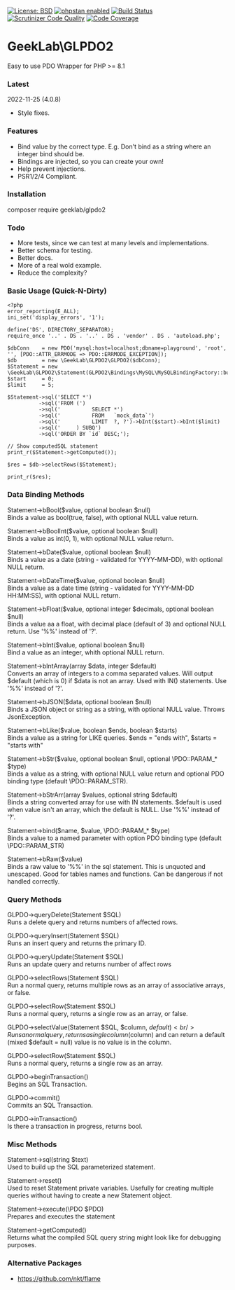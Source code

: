 [![License: BSD](https://img.shields.io/badge/License-BSD-yellow.svg)](https://opensource.org/licenses/BSD-3-Clause)
[![phpstan enabled](https://img.shields.io/badge/phpstan-enabled-green.svg)](https://github.com/phpstan/phpstan)
[![Build Status](https://scrutinizer-ci.com/g/ellisgl/GeekLab-GLPDO2/badges/build.png?b=release)](https://scrutinizer-ci.com/g/ellisgl/GeekLab-GLPDO2/build-status/)
[![Scrutinizer Code Quality](https://scrutinizer-ci.com/g/ellisgl/GeekLab-GLPDO2/badges/quality-score.png?b=release)](https://scrutinizer-ci.com/g/ellisgl/GeekLab-GLPDO2/?branch=release)
[![Code Coverage](https://scrutinizer-ci.com/g/ellisgl/GeekLab-GLPDO2/badges/coverage.png?b=release)](https://scrutinizer-ci.com/g/ellisgl/GeekLab-GLPDO2/?branch=release)

GeekLab\GLPDO2
============

Easy to use PDO Wrapper for PHP >= 8.1

### Latest
2022-11-25 (4.0.8)
* Style fixes.

### Features
* Bind value by the correct type. E.g. Don't bind as a string where an integer bind should be.
* Bindings are injected, so you can create your own!
* Help prevent injections.
* PSR1/2/4 Compliant.

### Installation
composer require geeklab/glpdo2

### Todo
* More tests, since we can test at many levels and implementations.
* Better schema for testing.
* Better docs.
* More of a real wold example.
* Reduce the complexity?

### Basic Usage (Quick-N-Dirty)

```
<?php
error_reporting(E_ALL);
ini_set('display_errors', '1');

define('DS', DIRECTORY_SEPARATOR);
require_once '..' . DS . '..' . DS . 'vendor' . DS . 'autoload.php';

$dbConn    = new PDO('mysql:host=localhost;dbname=playground', 'root', '', [PDO::ATTR_ERRMODE => PDO::ERRMODE_EXCEPTION]);
$db        = new \GeekLab\GLPDO2\GLPDO2($dbConn);
$Statement = new \GeekLab\GLPDO2\Statement(GLPDO2\Bindings\MySQL\MySQLBindingFactory::build());
$start     = 0;
$limit     = 5;

$Statement->sql('SELECT *')
          ->sql('FROM (')
          ->sql('          SELECT *')
          ->sql('          FROM   `mock_data`')
          ->sql('          LIMIT  ?, ?')->bInt($start)->bInt($limit)
          ->sql('     ) SUBQ')
          ->sql('ORDER BY `id` DESC;');

// Show computedSQL statement
print_r($Statement->getComputed());

$res = $db->selectRows($Statement);

print_r($res);
```

### Data Binding Methods
Statement->bBool($value, optional boolean $null)<br/>
Binds a value as bool(true, false), with optional NULL value return.

Statement->bBoolInt($value, optional boolean $null)<br/>
Binds a value as int(0, 1), with optional NULL value return.

Statement->bDate($value, optional boolean $null)<br/>
Binds a value as a date (string - validated for YYYY-MM-DD), with optional NULL return.

Statement->bDateTime($value, optional boolean $null)<br/>
Binds a value as a date time (string - validated for YYYY-MM-DD HH:MM:SS), with optional NULL return.

Statement->bFloat($value, optional integer $decimals, optional boolean $null)<br/>
Binds a value aa a float, with decimal place (default of 3) and optional NULL return. Use '%%' instead of '?'.

Statement->bInt($value, optional boolean $null)<br/>
Bind a value as an integer, whith optional NULL return.

Statement->bIntArray(array $data, integer $default)<br/>
Converts an array of integers to a comma separated values. Will output $default (which is 0) if $data is not an array. Used with IN() statements. Use '%%' instead of '?'.

Statement->bJSON($data, optional boolean $null)<br/>
Binds a JSON object or string as a string, with optional NULL value. Throws JsonException.

Statement->bLike($value, boolean $ends, boolean $starts)<br/>
Binds a value as a string for LIKE queries. $ends = "ends with", $starts = "starts with"

Statement->bStr($value, optional boolean $null, optional \PDO::PARAM_* $type)<br/>
Binds a value as a string, with optional NULL value return and optional PDO binding type (default \PDO::PARAM_STR).

Statement->bStrArr(array $values, optional string $default)<br/>
Binds a string converted array for use with IN statements. $default is used when value isn't an array, which the default is NULL. Use '%%' instead of '?'. 

Statement->bind($name, $value, \PDO::PARAM_* $type)<br/>
Binds a value to a named parameter with option PDO binding type (default \PDO::PARAM_STR)

Statement->bRaw($value)<br/>
Binds a raw value to '%%' in the sql statement. This is unquoted and unescaped. Good for tables names and functions. Can be dangerous if not handled correctly.

### Query Methods
GLPDO->queryDelete(Statement $SQL)<br/>
Runs a delete query and returns numbers of affected rows.

GLPDO->queryInsert(Statement $SQL)<br/>
Runs an insert query and returns the primary ID.

GLPDO->queryUpdate(Statement $SQL)<br/>
Runs an update query and returns number of affect rows

GLPDO->selectRows(Statement $SQL)<br/>
Run a normal query, returns multiple rows as an array of associative arrays, or false.

GLPDO->selectRow(Statement $SQL)<br/>
Runs a normal query, returns a single row as an array, or false.

GLPDO->selectValue(Statement $SQL, $column, $default)<br/>
Runs a normal query, returns a single column ($column) and can return a default (mixed $default = null) value is no value is in the column.

GLPDO->selectRow(Statement $SQL)<br/>
Runs a normal query, returns a single row as an array.

GLPDO->beginTransaction()<br/>
Begins an SQL Transaction.

GLPDO->commit()<br/>
Commits an SQL Transaction.

GLPDO->inTransaction()<br/>
Is there a transaction in progress, returns bool.

### Misc Methods
Statement->sql(string $text)<br/>
Used to build up the SQL parameterized statement.

Statement->reset()<br/>
Used to reset Statement private variables. Usefully for creating multiple queries without having to create a new Statement object.

Statement->execute(\PDO $PDO)<br/>
Prepares and executes the statement

Statement->getComputed()<br/>
Returns what the compiled SQL query string might look like for debugging purposes.

### Alternative Packages
* https://github.com/nkt/flame
